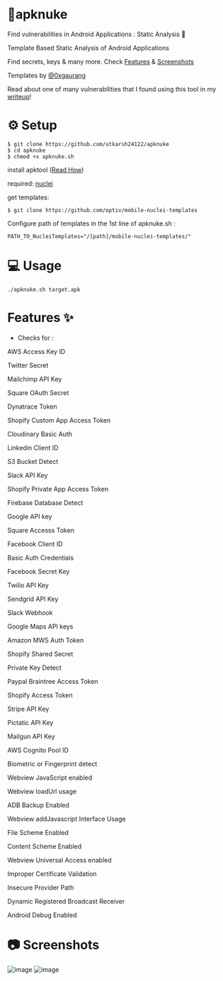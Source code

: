 # 📱apknuke
Find vulnerabilities in Android Applications : Static Analysis 🎯

Template Based Static Analysis of Android Applications 

Find secrets, keys & many more. Check [Features](https://github.com/utkarsh24122/apknuke#features-) & [Screenshots](https://github.com/utkarsh24122/apknuke#-screenshots)

Templates by [@0xgaurang](https://twitter.com/0xgaurang)

Read about one of many vulnerabilities that I found using this tool in my [writeup](https://utkarsh24122.gitbook.io/findings/finding-security-vulnerabilities-in-android-applications)!

# ⚙ Setup
```
$ git clone https://github.com/utkarsh24122/apknuke
$ cd apknuke
$ chmod +x apknuke.sh
```
install apktool ([Read How](https://ibotpeaches.github.io/Apktool/install/))

required: [nuclei](https://github.com/projectdiscovery/nuclei)

get templates:
```
$ git clone https://github.com/optiv/mobile-nuclei-templates
```
Configure path of templates in the 1st line of apknuke.sh : 
```
PATH_TO_NucleiTemplates="/[path]/mobile-nuclei-templates/"
```

# 💻 Usage 
```
./apknuke.sh target.apk
```
# Features ✨

- Checks for :

 AWS Access Key ID 
 
 Twitter Secret 
 
 Mailchimp API Key 
 
 Square OAuth Secret 
 
 Dynatrace Token 
 
 Shopify Custom App Access Token 
 
 Cloudinary Basic Auth 
 
 Linkedin Client ID 
 
 S3 Bucket Detect 
 
 Slack API Key 
 
 Shopify Private App Access Token 
 
 Firebase Database Detect 
 
 Google API key 
 
 Square Accesss Token 
 
 Facebook Client ID 
 
 Basic Auth Credentials 
 
 Facebook Secret Key 
 
 Twilio API Key 
 
 Sendgrid API Key 
 
 Slack Webhook 
 
 Google Maps API keys
 
 Amazon MWS Auth Token 
 
 Shopify Shared Secret 
 
 Private Key Detect 
 
 Paypal Braintree Access Token 
 
 Shopify Access Token 
 
 Stripe API Key 
 
 Pictatic API Key 
 
 Mailgun API Key 
 
 AWS Cognito Pool ID 
 
 Biometric or Fingerprint detect 
 
 Webview JavaScript enabled 
 
 Webview loadUrl usage 
 
 ADB Backup Enabled 
 
 Webview addJavascript Interface Usage 
 
 File Scheme Enabled 
 
 Content Scheme Enabled 
 
 Webview Universal Access enabled 
 
 Improper Certificate Validation 
 
 Insecure Provider Path 
 
 Dynamic Registered Broadcast Receiver 
 
 Android Debug Enabled 
 

# 📷 Screenshots
![image](https://user-images.githubusercontent.com/54320208/122881762-21599080-d359-11eb-94f9-bd1e4ec57669.png)
![image](https://user-images.githubusercontent.com/54320208/122882004-5fef4b00-d359-11eb-9e79-f57f10d5239c.png)
